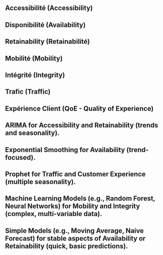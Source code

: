 
Accessibilité (Accessibility)
----
Disponibilité (Availability)
----
Retainability (Retainabilité)
----
Mobilité (Mobility)
----
Intégrité (Integrity)
----
Trafic (Traffic)
----
Expérience Client (QoE - Quality of Experience)
----


ARIMA for Accessibility and Retainability (trends and seasonality).
----
Exponential Smoothing for Availability (trend-focused).
----
Prophet for Traffic and Customer Experience (multiple seasonality).
----
Machine Learning Models (e.g., Random Forest, Neural Networks) for Mobility and Integrity (complex, multi-variable data).
----
Simple Models (e.g., Moving Average, Naive Forecast) for stable aspects of Availability or Retainability (quick, basic predictions).
----





